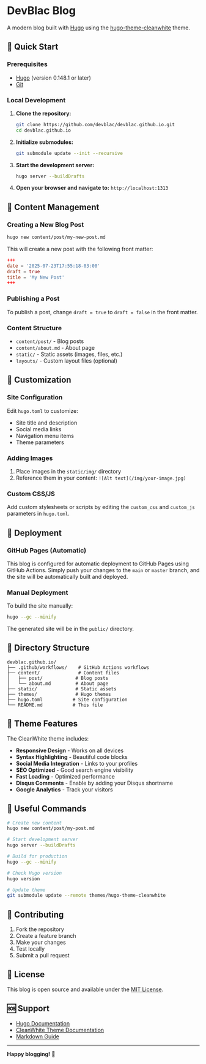 # DevBlac Blog

A modern blog built with [Hugo](https://gohugo.io/) using the [hugo-theme-cleanwhite](https://github.com/zhaohuabing/hugo-theme-cleanwhite) theme.

## 🚀 Quick Start

### Prerequisites

- [Hugo](https://gohugo.io/installation/) (version 0.148.1 or later)
- [Git](https://git-scm.com/)

### Local Development

1. **Clone the repository:**
   ```bash
   git clone https://github.com/devblac/devblac.github.io.git
   cd devblac.github.io
   ```

2. **Initialize submodules:**
   ```bash
   git submodule update --init --recursive
   ```

3. **Start the development server:**
   ```bash
   hugo server --buildDrafts
   ```

4. **Open your browser and navigate to:** `http://localhost:1313`

## 📝 Content Management

### Creating a New Blog Post

```bash
hugo new content/post/my-new-post.md
```

This will create a new post with the following front matter:
```toml
+++
date = '2025-07-23T17:55:18-03:00'
draft = true
title = 'My New Post'
+++
```

### Publishing a Post

To publish a post, change `draft = true` to `draft = false` in the front matter.

### Content Structure

- `content/post/` - Blog posts
- `content/about.md` - About page
- `static/` - Static assets (images, files, etc.)
- `layouts/` - Custom layout files (optional)

## 🎨 Customization

### Site Configuration

Edit `hugo.toml` to customize:
- Site title and description
- Social media links
- Navigation menu items
- Theme parameters

### Adding Images

1. Place images in the `static/img/` directory
2. Reference them in your content: `![Alt text](/img/your-image.jpg)`

### Custom CSS/JS

Add custom stylesheets or scripts by editing the `custom_css` and `custom_js` parameters in `hugo.toml`.

## 🚀 Deployment

### GitHub Pages (Automatic)

This blog is configured for automatic deployment to GitHub Pages using GitHub Actions. Simply push your changes to the `main` or `master` branch, and the site will be automatically built and deployed.

### Manual Deployment

To build the site manually:

```bash
hugo --gc --minify
```

The generated site will be in the `public/` directory.

## 📁 Directory Structure

```
devblac.github.io/
├── .github/workflows/    # GitHub Actions workflows
├── content/              # Content files
│   ├── post/            # Blog posts
│   └── about.md         # About page
├── static/              # Static assets
├── themes/              # Hugo themes
├── hugo.toml           # Site configuration
└── README.md           # This file
```

## 🔧 Theme Features

The CleanWhite theme includes:

- **Responsive Design** - Works on all devices
- **Syntax Highlighting** - Beautiful code blocks
- **Social Media Integration** - Links to your profiles
- **SEO Optimized** - Good search engine visibility
- **Fast Loading** - Optimized performance
- **Disqus Comments** - Enable by adding your Disqus shortname
- **Google Analytics** - Track your visitors

## 📖 Useful Commands

```bash
# Create new content
hugo new content/post/my-post.md

# Start development server
hugo server --buildDrafts

# Build for production
hugo --gc --minify

# Check Hugo version
hugo version

# Update theme
git submodule update --remote themes/hugo-theme-cleanwhite
```

## 🤝 Contributing

1. Fork the repository
2. Create a feature branch
3. Make your changes
4. Test locally
5. Submit a pull request

## 📄 License

This blog is open source and available under the [MIT License](LICENSE).

## 🆘 Support

- [Hugo Documentation](https://gohugo.io/documentation/)
- [CleanWhite Theme Documentation](https://github.com/zhaohuabing/hugo-theme-cleanwhite)
- [Markdown Guide](https://www.markdownguide.org/)

---

**Happy blogging!** 🎉 